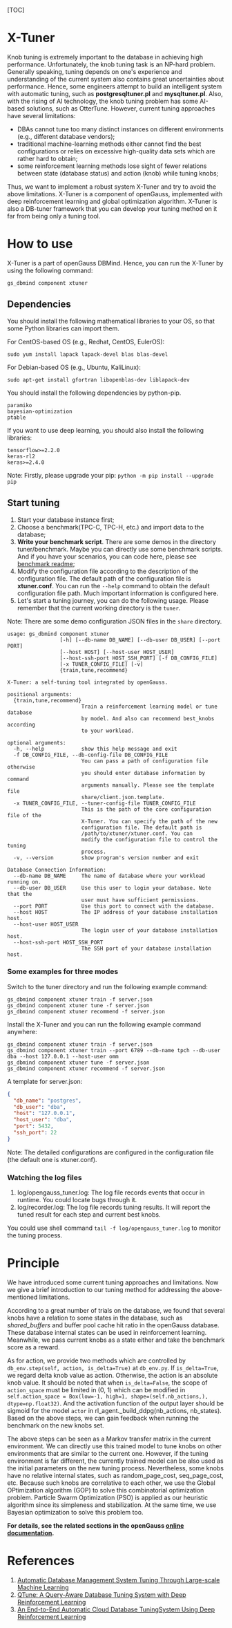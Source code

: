 [TOC]


# X-Tuner
Knob tuning is extremely important to the database in achieving high performance. Unfortunately, the knob tuning task is an NP-hard problem. Generally speaking, tuning depends on one's experience and understanding of the current system also contains great uncertainties about performance. Hence, some engineers attempt to build an intelligent system with automatic tuning, such as **postgresqltuner.pl** and
**mysqltuner.pl**. Also, with the rising of AI technology, the knob tuning problem has some AI-based solutions, such as OtterTune.
However, current tuning approaches have several limitations:

- DBAs cannot tune too many distinct instances on different environments (e.g., different database vendors);
- traditional machine-learning methods either cannot find the best configurations or relies on excessive high-quality data sets which are rather hard to obtain;
- some reinforcement learning methods lose sight of fewer relations between state (database status) and action (knob) while tuning knobs;

Thus, we want to implement a robust system X-Tuner and try to avoid the above limitations.
X-Tuner is a component of openGauss, implemented with deep reinforcement
learning and global optimization algorithm. X-Tuner is also a DB-tuner framework that you can develop your tuning method on it far from being only a tuning tool.

# How to use
X-Tuner is a part of openGauss DBMind. Hence, you can run the X-Tuner by using the following command:

    gs_dbmind component xtuner

## Dependencies
You should install the following mathematical libraries to your OS, so that some Python libraries can import them.

For CentOS-based OS (e.g., Redhat, CentOS, EulerOS):
    
    sudo yum install lapack lapack-devel blas blas-devel
     
For Debian-based OS (e.g., Ubuntu, KaliLinux):
    
    sudo apt-get install gfortran libopenblas-dev liblapack-dev

You should install the following dependencies by python-pip.
    
    paramiko
    bayesian-optimization
    ptable

If you want to use deep learning, you should also install the following libraries:

    tensorflow>=2.2.0
    keras-rl2
    keras>=2.4.0
    

Note: Firstly, please upgrade your pip: ```python -m pip install --upgrade pip```

## Start tuning
1. Start your database instance first;
2. Choose a benchmark(TPC-C, TPC-H, etc.) and import data to the database;
3. **Write your benchmark script**. There are some demos in the directory tuner/benchmark.
Maybe you can directly use some benchmark scripts. And if you have your scenarios, you can code here, 
please see [benchmark readme](tuner/benchmark/README.md);
4. Modify the configuration file according to the description of the configuration file. The default path of the configuration file is **xtuner.conf**. You can run the `--help` command to obtain the default configuration file path. 
Much important information is configured here.
5. Let's start a tuning journey, you can do the following usage. Please remember that the current working directory is the `tuner`.

Note: There are some demo configuration JSON files in the `share` directory. 


    usage: gs_dbmind component xtuner 
                     [-h] [--db-name DB_NAME] [--db-user DB_USER] [--port PORT]
                     [--host HOST] [--host-user HOST_USER]
                     [--host-ssh-port HOST_SSH_PORT] [-f DB_CONFIG_FILE]
                     [-x TUNER_CONFIG_FILE] [-v]
                     {train,tune,recommend}
    
    X-Tuner: a self-tuning tool integrated by openGauss.
    
    positional arguments:
      {train,tune,recommend}
                            Train a reinforcement learning model or tune database
                            by model. And also can recommend best_knobs according
                            to your workload.
    
    optional arguments:
      -h, --help            show this help message and exit
      -f DB_CONFIG_FILE, --db-config-file DB_CONFIG_FILE
                            You can pass a path of configuration file otherwise
                            you should enter database information by command
                            arguments manually. Please see the template file
                            share/client.json.template.
      -x TUNER_CONFIG_FILE, --tuner-config-file TUNER_CONFIG_FILE
                            This is the path of the core configuration file of the
                            X-Tuner. You can specify the path of the new
                            configuration file. The default path is
                            /path/to/xtuner/xtuner.conf. You can
                            modify the configuration file to control the tuning
                            process.
      -v, --version         show program's version number and exit
    
    Database Connection Information:
      --db-name DB_NAME     The name of database where your workload running on.
      --db-user DB_USER     Use this user to login your database. Note that the
                            user must have sufficient permissions.
      --port PORT           Use this port to connect with the database.
      --host HOST           The IP address of your database installation host.
      --host-user HOST_USER
                            The login user of your database installation host.
      --host-ssh-port HOST_SSH_PORT
                            The SSH port of your database installation host.
                        

### Some examples for three modes
Switch to the tuner directory and run the following example command:

    gs_dbmind component xtuner train -f server.json
    gs_dbmind component xtuner tune -f server.json
    gs_dbmind component xtuner recommend -f server.json

Install the X-Tuner and you can run the following example command anywhere:

    gs_dbmind component xtuner train -f server.json
    gs_dbmind component xtuner train --port 6789 --db-name tpch --db-user dba --host 127.0.0.1 --host-user omm
    gs_dbmind component xtuner tune -f server.json
    gs_dbmind component xtuner recommend -f server.json

A template for server.json:

```json
{
  "db_name": "postgres",
  "db_user": "dba",
  "host": "127.0.0.1",
  "host_user": "dba",
  "port": 5432,
  "ssh_port": 22
}
```

Note: The detailed configurations are configured in the configuration file (the default one is xtuner.conf).

### Watching the log files
1. log/opengauss_tuner.log: The log file records events that occur in runtime. You could locate bugs through it.
2. log/recorder.log: The log file records tuning results. It will report the tuned result for each step and current best knobs.

You could use shell command ```tail -f log/opengauss_tuner.log``` to monitor the tuning process.

# Principle
We have introduced some current tuning approaches and limitations. Now we give a brief introduction to our tuning method for addressing the above-mentioned limitations.

According to a great number of trials on the database, we found that
several knobs have a relation to some states in the database, such as _shared_buffers_ and buffer pool cache hit ratio in the openGauss database. These database internal states can be used in reinforcement learning. Meanwhile, we pass current knobs as a state either and take the benchmark score as a reward.

As for action, we provide two methods which are controlled by ```db_env.step(self, action, is_delta=True)``` at `db_env.py`. If ```is_delta=True```, we regard delta knob value as action. Otherwise, the action is an absolute knob value.
It should be noted that when ```is_delta=False```, the scope of ```action_space``` must be limited in (0, 1) which can be modified in ```self.action_space = Box(low=-1, high=1, shape=(self.nb_actions,), dtype=np.float32)```.
And the activation function of the output layer should be sigmoid for the model `actor` in rl_agent._build_ddpg(nb_actions, nb_states). Based on the above steps, we can gain feedback
when running the benchmark on the new knobs set.

The above steps can be seen as a Markov transfer matrix in the current environment. We can directly use this trained model to tune knobs on other environments that are similar to the current one. However, if the tuning environment is far different, the currently trained model can be also used as the initial parameters on the new tuning process.
Nevertheless, some knobs have no relative internal states, such as random_page_cost, seq_page_cost, etc. Because such knobs are correlative to each other, we use the Global OPtimization algorithm (GOP) to solve this combinatorial optimization problem. Particle Swarm Optimization (PSO) is applied as our heuristic algorithm since its simpleness and stabilization. At the same time, we use Bayesian optimization to solve this problem too.

**For details, see the related sections in the openGauss [online documentation](https://opengauss.org/zh/docs/1.0.1/docs/Quickstart/Quickstart.html).**

# References
1. [Automatic Database Management System Tuning Through Large-scale Machine Learning](http://db.cs.cmu.edu/papers/2017/p1009-van-aken.pdf)
2. [QTune: A Query-Aware Database Tuning System with Deep Reinforcement Learning](https://www.vldb.org/pvldb/vol12/p2118-li.pdf)
3. [An End-to-End Automatic Cloud Database TuningSystem Using Deep Reinforcement Learning](https://dbgroup.cs.tsinghua.edu.cn/ligl/papers/sigmod19-cdbtune.pdf)
